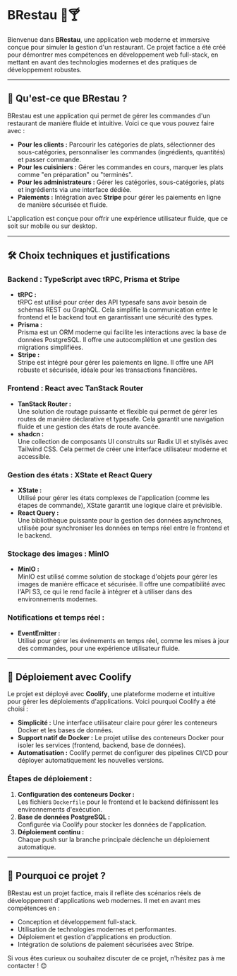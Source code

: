 # BRestau 🍔🍸

Bienvenue dans **BRestau**, une application web moderne et immersive conçue pour simuler la gestion d'un restaurant. Ce projet factice a été créé pour démontrer mes compétences en développement web full-stack, en mettant en avant des technologies modernes et des pratiques de développement robustes.

---

## 🌟 **Qu'est-ce que BRestau ?**

BRestau est une application qui permet de gérer les commandes d'un restaurant de manière fluide et intuitive. Voici ce que vous pouvez faire avec :

- **Pour les clients :** Parcourir les catégories de plats, sélectionner des sous-catégories, personnaliser les commandes (ingrédients, quantités) et passer commande.
- **Pour les cuisiniers :** Gérer les commandes en cours, marquer les plats comme "en préparation" ou "terminés".
- **Pour les administrateurs :** Gérer les catégories, sous-catégories, plats et ingrédients via une interface dédiée.
- **Paiements :** Intégration avec **Stripe** pour gérer les paiements en ligne de manière sécurisée et fluide.

L'application est conçue pour offrir une expérience utilisateur fluide, que ce soit sur mobile ou sur desktop.

---

## 🛠️ **Choix techniques et justifications**

### **Backend : TypeScript avec tRPC, Prisma et Stripe**
- **tRPC :**  
  tRPC est utilisé pour créer des API typesafe sans avoir besoin de schémas REST ou GraphQL. Cela simplifie la communication entre le frontend et le backend tout en garantissant une sécurité des types.
- **Prisma :**  
  Prisma est un ORM moderne qui facilite les interactions avec la base de données PostgreSQL. Il offre une autocomplétion et une gestion des migrations simplifiées.
- **Stripe :**  
  Stripe est intégré pour gérer les paiements en ligne. Il offre une API robuste et sécurisée, idéale pour les transactions financières.

### **Frontend : React avec TanStack Router**
- **TanStack Router :**  
  Une solution de routage puissante et flexible qui permet de gérer les routes de manière déclarative et typesafe. Cela garantit une navigation fluide et une gestion des états de route avancée.
- **shadcn :**  
  Une collection de composants UI construits sur Radix UI et stylisés avec Tailwind CSS. Cela permet de créer une interface utilisateur moderne et accessible.

### **Gestion des états : XState et React Query**
- **XState :**  
  Utilisé pour gérer les états complexes de l'application (comme les étapes de commande), XState garantit une logique claire et prévisible.
- **React Query :**  
  Une bibliothèque puissante pour la gestion des données asynchrones, utilisée pour synchroniser les données en temps réel entre le frontend et le backend.

### **Stockage des images : MinIO**
- **MinIO :**  
  MinIO est utilisé comme solution de stockage d'objets pour gérer les images de manière efficace et sécurisée. Il offre une compatibilité avec l'API S3, ce qui le rend facile à intégrer et à utiliser dans des environnements modernes.

### **Notifications et temps réel :**
- **EventEmitter :**  
  Utilisé pour gérer les événements en temps réel, comme les mises à jour des commandes, pour une expérience utilisateur fluide.

---

## 🚀 **Déploiement avec Coolify**

Le projet est déployé avec **Coolify**, une plateforme moderne et intuitive pour gérer les déploiements d'applications. Voici pourquoi Coolify a été choisi :

- **Simplicité :** Une interface utilisateur claire pour gérer les conteneurs Docker et les bases de données.
- **Support natif de Docker :** Le projet utilise des conteneurs Docker pour isoler les services (frontend, backend, base de données).
- **Automatisation :** Coolify permet de configurer des pipelines CI/CD pour déployer automatiquement les nouvelles versions.

### **Étapes de déploiement :**
1. **Configuration des conteneurs Docker :**  
   Les fichiers `Dockerfile` pour le frontend et le backend définissent les environnements d'exécution.
2. **Base de données PostgreSQL :**  
   Configurée via Coolify pour stocker les données de l'application.
3. **Déploiement continu :**  
   Chaque push sur la branche principale déclenche un déploiement automatique.

---

## 🎯 **Pourquoi ce projet ?**

BRestau est un projet factice, mais il reflète des scénarios réels de développement d'applications web modernes. Il met en avant mes compétences en :

- Conception et développement full-stack.
- Utilisation de technologies modernes et performantes.
- Déploiement et gestion d'applications en production.
- Intégration de solutions de paiement sécurisées avec Stripe.

Si vous êtes curieux ou souhaitez discuter de ce projet, n'hésitez pas à me contacter ! 😊
